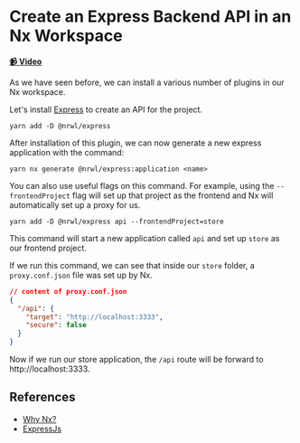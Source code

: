 # Create an Express Backend API in an Nx Workspace

**[📹 Video](https://egghead.io/lessons/egghead-create-an-express-backend-api-in-an-nx-workspace)**

As we have seen before, we can install a various number of plugins in our Nx workspace.

Let's install [Express](https://expressjs.com/) to create an API for the project.

```shell
yarn add -D @nrwl/express
```

After installation of this plugin, we can now generate a new express application with the command:

```shell
yarn nx generate @nrwl/express:application <name>
```

You can also use useful flags on this command. For example, using the `--frontendProject` flag will set up that project as the frontend and Nx will automatically set up a proxy for us.

```shell
yarn add -D @nrwl/express api --frontendProject=store
```

This command will start a new application called `api` and set up `store` as our frontend project.

If we run this command, we can see that inside our `store` folder, a `proxy.conf.json` file was set up by Nx.

```json
// content of proxy.conf.json
{
  "/api": {
    "target": "http://localhost:3333",
    "secure": false
  }
}
```

Now if we run our store application, the `/api` route will be forward to http://localhost:3333.

## References

- [Why Nx?](https://nx.dev/latest/react/getting-started/why-nx)
- [ExpressJs](https://expressjs.com/)
